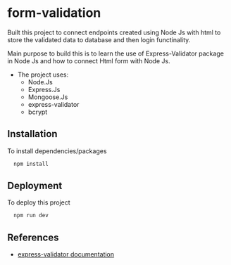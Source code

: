 
# form-validation

Built this project to connect endpoints created using Node Js with html to store the validated data to database and then login functinality.

Main purpose to build this is to learn the use of Express-Validator package in Node Js and how to connect Html form with Node Js.


- The project uses:
    * Node.Js
    * Express.Js
    * Mongoose.Js
    * express-validator
    * bcrypt
    
## Installation
To install dependencies/packages

```bash
  npm install
```

## Deployment
To deploy this project
```bash
  npm run dev
```
## References

 - [express-validator documentation](https://express-validator.github.io/docs/index.html)

